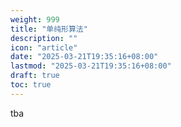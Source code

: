 ```yaml
---
weight: 999
title: "单纯形算法"
description: ""
icon: "article"
date: "2025-03-21T19:35:16+08:00"
lastmod: "2025-03-21T19:35:16+08:00"
draft: true
toc: true
---
```


tba